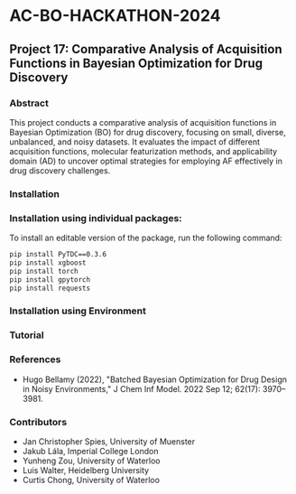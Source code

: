 # AC-BO-HACKATHON-2024
## Project 17: Comparative Analysis of Acquisition Functions in Bayesian Optimization for Drug Discovery

### Abstract
This project conducts a comparative analysis of acquisition functions in Bayesian Optimization (BO) for drug discovery, focusing on small, diverse, unbalanced, and noisy datasets. It evaluates the impact of different acquisition functions, molecular featurization methods, and applicability domain (AD) to uncover optimal strategies for employing AF effectively in drug discovery challenges.

### Installation
### Installation using individual packages:
To install an editable version of the package, run the following command:
```bash
pip install PyTDC==0.3.6
pip install xgboost
pip install torch
pip install gpytorch
pip install requests
```
### Installation using Environment


### Tutorial


### References
- Hugo Bellamy (2022), "Batched Bayesian Optimization for Drug Design in Noisy Environments," J Chem Inf Model. 2022 Sep 12; 62(17): 3970–3981.

### Contributors
- Jan Christopher Spies, University of Muenster
- Jakub Lála, Imperial College London
- Yunheng Zou, University of Waterloo
- Luis Walter, Heidelberg University
- Curtis Chong, University of Waterloo

